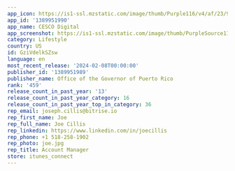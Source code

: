 ```yaml
---
app_icon: https://is1-ssl.mzstatic.com/image/thumb/Purple116/v4/af/23/91/af239105-0282-b808-90b2-47e69a854edb/AppIcon-0-0-1x_U007emarketing-0-5-0-85-220.png/1024x1024bb.png
app_id: '1389951990'
app_name: CESCO Digital
app_screenshot: https://is1-ssl.mzstatic.com/image/thumb/PurpleSource116/v4/3c/ea/12/3cea12d5-4159-4f68-ed0a-ba0eef6143af/d2928aa0-3bec-4173-8ce0-966e6a011930_AppleStore_CD_Screenshot1.png/1242x2688bb.png
category: Lifestyle
country: US
id: GziVdelkSZsw
language: en
most_recent_release: '2024-02-08T00:00:00'
publisher_id: '1389951989'
publisher_name: Office of the Governor of Puerto Rico
rank: '459'
release_count_in_past_year: '13'
release_count_in_past_year_category: 16
release_count_in_past_year_top_in_category: 36
rep_email: joseph.cillis@bitrise.io
rep_first_name: Joe
rep_full_name: Joe Cillis
rep_linkedin: https://www.linkedin.com/in/joecillis
rep_phone: +1 518-258-1902
rep_photo: joe.jpg
rep_title: Account Manager
store: itunes_connect
---
```


